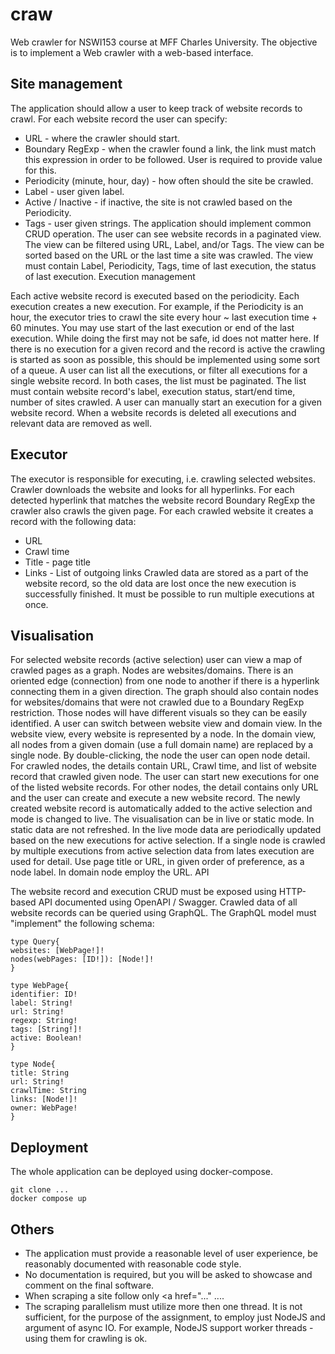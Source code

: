 # craw
Web crawler for NSWI153 course at MFF Charles University.
The objective is to implement a Web crawler with a web-based interface.

## Site management

The application should allow a user to keep track of website records to crawl. For each website record the user can specify:
- URL - where the crawler should start.
- Boundary RegExp - when the crawler found a link, the link must match this expression in order to be followed. User is required to provide value for this.
- Periodicity (minute, hour, day) - how often should the site be crawled.
- Label - user given label.
- Active / Inactive - if inactive, the site is not crawled based on the Periodicity.
- Tags - user given strings.
  The application should implement common CRUD operation. The user can see website records in a paginated view. The view can be filtered using URL, Label, and/or Tags. The view can be sorted based on the URL or the last time a site was crawled. The view must contain Label, Periodicity, Tags, time of last execution, the status of last execution.
  Execution management

Each active website record is executed based on the periodicity. Each execution creates a new execution. For example, if the Periodicity is an hour, the executor tries to crawl the site every hour ~ last execution time + 60 minutes. You may use start of the last execution or end of the last execution. While doing the first may not be safe, id does not matter here. If there is no execution for a given record and the record is active the crawling is started as soon as possible, this should be implemented using some sort of a queue. A user can list all the executions, or filter all executions for a single website record. In both cases, the list must be paginated. The list must contain website record's label, execution status, start/end time, number of sites crawled. A user can manually start an execution for a given website record. When a website records is deleted all executions and relevant data are removed as well.
## Executor

The executor is responsible for executing, i.e. crawling selected websites. Crawler downloads the website and looks for all hyperlinks. For each detected hyperlink that matches the website record Boundary RegExp the crawler also crawls the given page. For each crawled website it creates a record with the following data:
- URL
- Crawl time
- Title - page title
- Links - List of outgoing links
  Crawled data are stored as a part of the website record, so the old data are lost once the new execution is successfully finished. It must be possible to run multiple executions at once.
## Visualisation

For selected website records (active selection) user can view a map of crawled pages as a graph. Nodes are websites/domains. There is an oriented edge (connection) from one node to another if there is a hyperlink connecting them in a given direction. The graph should also contain nodes for websites/domains that were not crawled due to a Boundary RegExp restriction. Those nodes will have different visuals so they can be easily identified. A user can switch between website view and domain view. In the website view, every website is represented by a node. In the domain view, all nodes from a given domain (use a full domain name) are replaced by a single node. By double-clicking, the node the user can open node detail. For crawled nodes, the details contain URL, Crawl time, and list of website record that crawled given node. The user can start new executions for one of the listed website records. For other nodes, the detail contains only URL and the user can create and execute a new website record. The newly created website record is automatically added to the active selection and mode is changed to live. The visualisation can be in live or static mode. In static data are not refreshed. In the live mode data are periodically updated based on the new executions for active selection.
If a single node is crawled by multiple executions from active selection data from lates execution are used for detail.
Use page title or URL, in given order of preference, as a node label. In domain node employ the URL.
API

The website record and execution CRUD must be exposed using HTTP-based API documented using OpenAPI / Swagger. Crawled data of all website records can be queried using GraphQL. The GraphQL model must "implement" the following schema:

```
type Query{
websites: [WebPage!]!
nodes(webPages: [ID!]): [Node!]!
}

type WebPage{
identifier: ID!
label: String!
url: String!
regexp: String!
tags: [String!]!
active: Boolean!
}

type Node{
title: String
url: String!
crawlTime: String
links: [Node!]!
owner: WebPage!
}
```
## Deployment

The whole application can be deployed using docker-compose.

```
git clone ...
docker compose up
```

## Others
- The application must provide a reasonable level of user experience, be reasonably documented with reasonable code style.
- No documentation is required, but you will be asked to showcase and comment on the final software.
- When scraping a site follow only <a href="..." ....
- The scraping parallelism must utilize more then one thread. It is not sufficient, for the purpose of the assignment, to employ just NodeJS and argument of async IO. For example, NodeJS support worker threads - using them for crawling is ok.